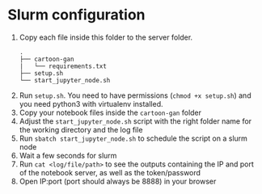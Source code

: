 # Slurm configuration
1. Copy each file inside this folder to the server folder.
    ```
    .
    ├── cartoon-gan
    |   └── requirements.txt
    ├── setup.sh
    └── start_jupyter_node.sh
    ```
2. Run `setup.sh`. You need to have permissions (`chmod +x setup.sh`) and you need python3 with virtualenv installed.
3. Copy your notebook files inside the `cartoon-gan` folder
4. Adjust the `start_jupyter_node.sh` script with the right folder name for the working directory and the log file
5. Run `sbatch start_jupyter_node.sh` to schedule the script on a slurm node
6. Wait a few seconds for slurm
7. Run `cat <log/file/path>` to see the outputs containing the IP and port of the notebook server, as well as the token/password
8. Open IP:port (port should always be 8888) in your browser

